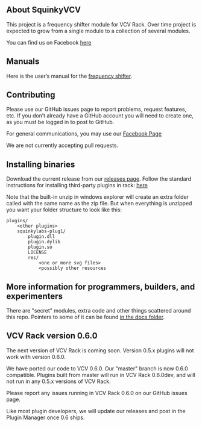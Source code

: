 ## About SquinkyVCV
This project is a frequency shifter module for VCV Rack. Over time project is expected to grow from a single module to a collection of several modules.

You can find us on Facebook [here](https://www.facebook.com/SquinkyLabs)
## Manuals
Here is the user’s manual for the [frequency shifter](./docs/booty-shifter.md).
## Contributing
Please use our GitHub issues page to report problems, request features, etc. If you don’t already have a GitHub account you will need to create one, as you must be logged in to post to GitHub.

For general communications, you may use our [Facebook Page](https://www.facebook.com/SquinkyLabs)

We are not currently accepting pull requests.
## Installing binaries
Download the current release from our [releases page](https://github.com/squinkylabs/SquinkyVCV/releases).
Follow the standard instructions for installing third-party plugins in rack: [here](https://vcvrack.com/manual/Installing.html)

Note that the built-in unzip in windows explorer will create an extra folder called with the same name as the zip file. But when everything is unzipped you want your folder structure to look like this:
```
plugins/
    <other plugins>
    squinkylabs-plug1/
        plugin.dll
        plugin.dylib
        plugin.so
        LICENSE
        res/   
            <one or more svg files>
            <possibly other resources
```
    
## More information for programmers, builders, and experimenters

There are "secret" modules, extra code and other things scattered around this repo. Pointers to some of it can be found [in the docs folder](./docs/README.md).

## VCV Rack version 0.6.0
The next version of VCV Rack is coming soon. Version 0.5.x plugins will not work with version 0.6.0.

We have ported our code to VCV 0.6.0. Our "master" branch is now 0.6.0 compatible. Plugins built from master will run in VCV Rack 0.6.0dev, and will not run in any 0.5.x versions of VCV Rack.

Please report any issues running in VCV Rack 0.6.0 on our GitHub issues page.

Like most plugin developers, we will update our releases and post in the Plugin Manager once 0.6 ships.


